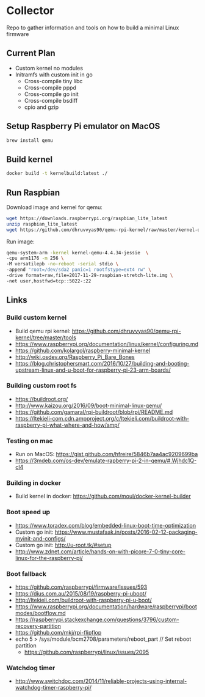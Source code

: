 # Collector

Repo to gather information and tools on how to build a minimal Linux firmware

## Current Plan

* Custom kernel no modules
* Initramfs with custom init in go
  * Cross-compile tiny libc
  * Cross-compile pppd
  * Cross-compile go init
  * Cross-compile bsdiff
  * cpio and gzip

## Setup Raspberry Pi emulator on MacOS

``` bash
brew install qemu
```

## Build kernel

``` bash
docker build -t kernelbuild:latest ./
```

## Run Raspbian

Download image and kernel for qemu:

``` bash
wget https://downloads.raspberrypi.org/raspbian_lite_latest
unzip raspbian_lite_latest
wget https://github.com/dhruvvyas90/qemu-rpi-kernel/raw/master/kernel-qemu-4.4.34-jessie 
```

Run image:

``` bash
qemu-system-arm -kernel kernel-qemu-4.4.34-jessie  \
-cpu arm1176 -m 256 \
-M versatilepb -no-reboot -serial stdio \
-append "root=/dev/sda2 panic=1 rootfstype=ext4 rw" \
-drive format=raw,file=2017-11-29-raspbian-stretch-lite.img \
-net user,hostfwd=tcp::5022-:22
```

## Links

### Build custom kernel

* Build qemu rpi kernel:  https://github.com/dhruvvyas90/qemu-rpi-kernel/tree/master/tools
* https://www.raspberrypi.org/documentation/linux/kernel/configuring.md
* https://github.com/kolargol/raspberry-minimal-kernel
* http://wiki.osdev.org/Raspberry_Pi_Bare_Bones
* https://blog.christophersmart.com/2016/10/27/building-and-booting-upstream-linux-and-u-boot-for-raspberry-pi-23-arm-boards/

### Building custom root fs

* https://buildroot.org/
* http://www.kaizou.org/2016/09/boot-minimal-linux-qemu/
* https://github.com/gamaral/rpi-buildroot/blob/rpi/README.md
* https://ltekieli-com.cdn.ampproject.org/c/ltekieli.com/buildroot-with-raspberry-pi-what-where-and-how/amp/

### Testing on mac

* Run on MacOS: https://gist.github.com/hfreire/5846b7aa4ac9209699ba
* https://3mdeb.com/os-dev/emulate-rapberry-pi-2-in-qemu/#.Wjhdc1Q-cl4

### Building in docker

* Build kernel in docker: https://github.com/moul/docker-kernel-builder

### Boot speed up

* https://www.toradex.com/blog/embedded-linux-boot-time-optimization
* Custom go init: https://www.mustafaak.in/posts/2016-02-12-packaging-myinit-and-configs/
* Custom go init: http://u-root.tk/#setup
* http://www.zdnet.com/article/hands-on-with-picore-7-0-tiny-core-linux-for-the-raspberry-pi/

### Boot fallback

* https://github.com/raspberrypi/firmware/issues/593
* https://dius.com.au/2015/08/19/raspberry-pi-uboot/
* http://ltekieli.com/buildroot-with-raspberry-pi-u-boot/
* https://www.raspberrypi.org/documentation/hardware/raspberrypi/bootmodes/bootflow.md
* https://raspberrypi.stackexchange.com/questions/3796/custom-recovery-partition
* https://github.com/mkj/rpi-flipflop
* echo 5 > /sys/module/bcm2708/parameters/reboot_part // Set reboot partition
  * https://github.com/raspberrypi/linux/issues/2095

### Watchdog timer

* http://www.switchdoc.com/2014/11/reliable-projects-using-internal-watchdog-timer-raspberry-pi/
